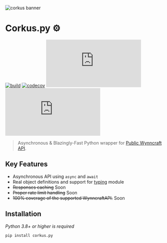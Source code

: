 ![corkus banner](https://i.imgur.com/Cg7Apc2.jpg)

# Corkus.py ⚙️

[![build](https://github.com/MrBartusek/corkus.py/actions/workflows/main.yml/badge.svg)](https://github.com/MrBartusek/corkus.py/actions) [![codecov](https://codecov.io/gh/MrBartusek/corkus.py/branch/main/graph/badge.svg?token=oZbLlhqRKJ)](https://codecov.io/gh/MrBartusek/corkus.py) [![PyPI](https://img.shields.io/pypi/v/corkus.py)](https://pypi.org/project/corkus.py/) [![PyPI - Python Version](https://img.shields.io/pypi/pyversions/corkus.py)](https://pypi.org/project/corkus.py/)

> Asynchronous & Blazingly-Fast Python wrapper for [Public Wynncraft API](https://docs.wynncraft.com).

## Key Features

- Asynchronous API using `async` and `await`
- Real object definitions and support for [typing](https://docs.python.org/3/library/typing.html) module
- ~~Responses caching~~ Soon
- ~~Proper rate limit handling~~ Soon
- ~~100% coverage of the supported WynncraftAPI.~~ Soon

## Installation

*Python 3.8+ or higher is required*
```shell
pip install corkus.py
```
